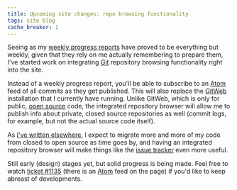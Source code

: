 ```yaml
---
title: Upcoming site changes: repo browsing functionality
tags: site blog
cache_breaker: 1
---
```


Seeing as my [weekly progress reports](/tags/progress) have proved to be everything but weekly, given that they rely on me actually remembering to prepare them, I've started work on integrating [Git](/wiki/Git) repository browsing functionality right into the site.

Instead of a weekly progress report, you'll be able to subscribe to an [Atom](/wiki/Atom) feed of all commits as they get published. This will also replace the [GitWeb](/wiki/GitWeb) installation that I currently have running. Unlike GitWeb, which is only for public, [open source](/wiki/open_source) code, the integrated repository browser will allow me to publish info about private, closed source repositories as well (commit logs, for example, but not the actual source code itself).

As [I've written elsewhere](/blog/embracing-open-source), I expect to migrate more and more of my code from closed to open source as time goes by, and having an integrated repository browser will make things like the [issue tracker](/wiki/issue_tracker) even more useful.

Still early (design) stages yet, but solid progress is being made. Feel free to watch [ticket \#1135](/issues/1135) (there is an [Atom](/wiki/Atom) feed on the page) if you'd like to keep abreast of developments.
